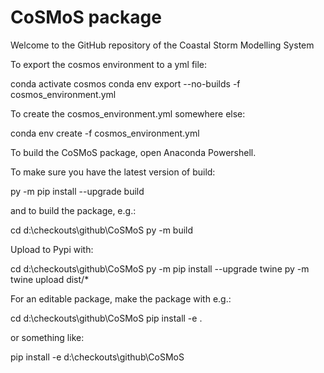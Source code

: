 # CoSMoS package

Welcome to the GitHub repository of the Coastal Storm Modelling System


To export the cosmos environment to a yml file:

conda activate cosmos
conda env export --no-builds -f cosmos_environment.yml

To create the cosmos_environment.yml somewhere else: 

conda env create -f cosmos_environment.yml


To build the CoSMoS package, open Anaconda Powershell.

To make sure you have the latest version of build:

py -m pip install --upgrade build

and to build the package, e.g.: 

cd d:\checkouts\github\CoSMoS
py -m build


Upload to Pypi with:

cd d:\checkouts\github\CoSMoS
py -m pip install --upgrade twine
py -m twine upload dist/*


For an editable package, make the package with e.g.:

cd d:\checkouts\github\CoSMoS
pip install -e .

or something like:

pip install -e d:\checkouts\github\CoSMoS
